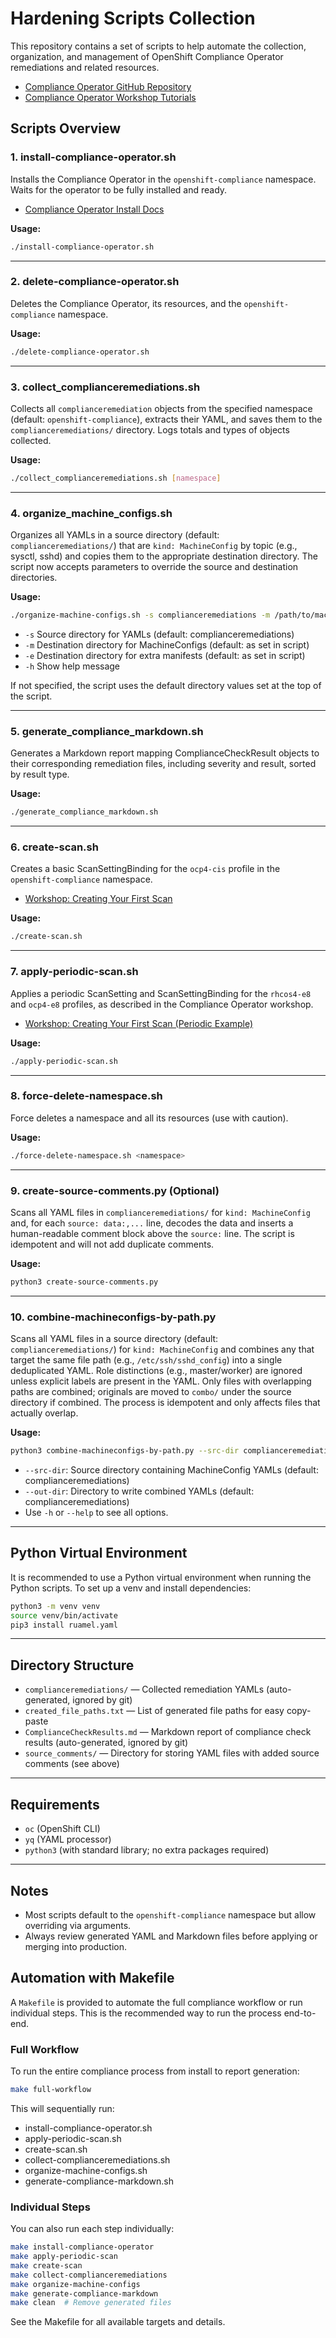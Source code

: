 # Hardening Scripts Collection

This repository contains a set of scripts to help automate the collection, organization, and management of OpenShift Compliance Operator remediations and related resources.

- [Compliance Operator GitHub Repository](https://github.com/ComplianceAsCode/compliance-operator)
- [Compliance Operator Workshop Tutorials](https://github.com/ComplianceAsCode/compliance-operator/tree/master/doc/tutorials/workshop/content/exercises)

## Scripts Overview

### 1. install-compliance-operator.sh
Installs the Compliance Operator in the `openshift-compliance` namespace. Waits for the operator to be fully installed and ready.

- [Compliance Operator Install Docs](https://github.com/ComplianceAsCode/compliance-operator#installation)

**Usage:**
```bash
./install-compliance-operator.sh
```

---

### 2. delete-compliance-operator.sh
Deletes the Compliance Operator, its resources, and the `openshift-compliance` namespace.

**Usage:**
```bash
./delete-compliance-operator.sh
```

---

### 3. collect_complianceremediations.sh
Collects all `complianceremediation` objects from the specified namespace (default: `openshift-compliance`), extracts their YAML, and saves them to the `complianceremediations/` directory. Logs totals and types of objects collected.

**Usage:**
```bash
./collect_complianceremediations.sh [namespace]
```

---

### 4. organize_machine_configs.sh
Organizes all YAMLs in a source directory (default: `complianceremediations/`) that are `kind: MachineConfig` by topic (e.g., sysctl, sshd) and copies them to the appropriate destination directory. The script now accepts parameters to override the source and destination directories.

**Usage:**
```bash
./organize-machine-configs.sh -s complianceremediations -m /path/to/machineconfigs -e /path/to/extra-manifests
```
- `-s`  Source directory for YAMLs (default: complianceremediations)
- `-m`  Destination directory for MachineConfigs (default: as set in script)
- `-e`  Destination directory for extra manifests (default: as set in script)
- `-h`  Show help message

If not specified, the script uses the default directory values set at the top of the script.

---

### 5. generate_compliance_markdown.sh
Generates a Markdown report mapping ComplianceCheckResult objects to their corresponding remediation files, including severity and result, sorted by result type.

**Usage:**
```bash
./generate_compliance_markdown.sh
```

---

### 6. create-scan.sh
Creates a basic ScanSettingBinding for the `ocp4-cis` profile in the `openshift-compliance` namespace.

- [Workshop: Creating Your First Scan](https://github.com/ComplianceAsCode/compliance-operator/blob/master/doc/tutorials/workshop/content/exercises/03-creating-your-first-scan.md)

**Usage:**
```bash
./create-scan.sh
```

---

### 7. apply-periodic-scan.sh
Applies a periodic ScanSetting and ScanSettingBinding for the `rhcos4-e8` and `ocp4-e8` profiles, as described in the Compliance Operator workshop.

- [Workshop: Creating Your First Scan (Periodic Example)](https://github.com/ComplianceAsCode/compliance-operator/blob/master/doc/tutorials/workshop/content/exercises/03-creating-your-first-scan.md)

**Usage:**
```bash
./apply-periodic-scan.sh
```

---

### 8. force-delete-namespace.sh
Force deletes a namespace and all its resources (use with caution).

**Usage:**
```bash
./force-delete-namespace.sh <namespace>
```

---

### 9. create-source-comments.py (Optional)
Scans all YAML files in `complianceremediations/` for `kind: MachineConfig` and, for each `source: data:,...` line, decodes the data and inserts a human-readable comment block above the `source:` line. The script is idempotent and will not add duplicate comments.

**Usage:**
```bash
python3 create-source-comments.py
```

---

### 10. combine-machineconfigs-by-path.py
Scans all YAML files in a source directory (default: `complianceremediations/`) for `kind: MachineConfig` and combines any that target the same file path (e.g., `/etc/ssh/sshd_config`) into a single deduplicated YAML. Role distinctions (e.g., master/worker) are ignored unless explicit labels are present in the YAML. Only files with overlapping paths are combined; originals are moved to `combo/` under the source directory if combined. The process is idempotent and only affects files that actually overlap.

**Usage:**
```bash
python3 combine-machineconfigs-by-path.py --src-dir complianceremediations --out-dir complianceremediations
```
- `--src-dir`: Source directory containing MachineConfig YAMLs (default: complianceremediations)
- `--out-dir`: Directory to write combined YAMLs (default: complianceremediations)
- Use `-h` or `--help` to see all options.

---

## Python Virtual Environment

It is recommended to use a Python virtual environment when running the Python scripts. To set up a venv and install dependencies:

```bash
python3 -m venv venv
source venv/bin/activate
pip3 install ruamel.yaml
```

---

## Directory Structure
- `complianceremediations/` — Collected remediation YAMLs (auto-generated, ignored by git)
- `created_file_paths.txt` — List of generated file paths for easy copy-paste
- `ComplianceCheckResults.md` — Markdown report of compliance check results (auto-generated, ignored by git)
- `source_comments/` — Directory for storing YAML files with added source comments (see above)

---

## Requirements
- `oc` (OpenShift CLI)
- `yq` (YAML processor)
- `python3` (with standard library; no extra packages required)

---

## Notes
- Most scripts default to the `openshift-compliance` namespace but allow overriding via arguments.
- Always review generated YAML and Markdown files before applying or merging into production.

## Automation with Makefile

A `Makefile` is provided to automate the full compliance workflow or run individual steps. This is the recommended way to run the process end-to-end.

### Full Workflow

To run the entire compliance process from install to report generation:

```bash
make full-workflow
```

This will sequentially run:
- install-compliance-operator.sh
- apply-periodic-scan.sh
- create-scan.sh
- collect-complianceremediations.sh
- organize-machine-configs.sh
- generate-compliance-markdown.sh

### Individual Steps

You can also run each step individually:

```bash
make install-compliance-operator
make apply-periodic-scan
make create-scan
make collect-complianceremediations
make organize-machine-configs
make generate-compliance-markdown
make clean  # Remove generated files
```

See the Makefile for all available targets and details.
